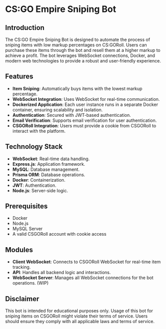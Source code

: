 # CS:GO Empire Sniping Bot

## Introduction
The CS:GO Empire Sniping Bot is designed to automate the process of sniping items with low markup percentages on CS:GORoll. Users can purchase these items through the bot and resell them at a higher markup to achieve a profit. The bot leverages WebSocket connections, Docker, and modern web technologies to provide a robust and user-friendly experience.

## Features
- **Item Sniping**: Automatically buys items with the lowest markup percentage.
- **WebSocket Integration**: Uses WebSocket for real-time communication.
- **Dockerized Application**: Each user instance runs in a separate Docker container, ensuring scalability and isolation.
- **Authentication**: Secured with JWT-based authentication.
- **Email Verification**: Supports email verification for user authentication.
- **CSGORoll Integration**: Users must provide a cookie from CSGORoll to interact with the platform.

## Technology Stack
- **WebSocket**: Real-time data handling.
- **Express.js**: Application framework.
- **MySQL**: Database management.
- **Prisma ORM**: Database operations.
- **Docker**: Containerization.
- **JWT**: Authentication.
- **Node.js**: Server-side logic.

## Prerequisites
- Docker
- Node.js
- MySQL Server
- A valid CSGORoll account with cookie access


## Modules
- **Client WebSocket**: Connects to CSGORoll WebSocket for real-time item tracking.
- **API**: Handles all backend logic and interactions.
- **WebSocket Server**: Manages all WebSocket connections for the bot operations. (WIP)

## Disclaimer
This bot is intended for educational purposes only. Usage of this bot for sniping items on CSGORoll might violate their terms of service. Users should ensure they comply with all applicable laws and terms of service.
